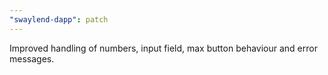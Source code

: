 ```yaml
---
"swaylend-dapp": patch
---
```


Improved handling of numbers, input field, max button behaviour and error messages.
